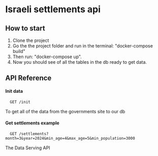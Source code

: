 # Israeli settlements api

## How to start

1. Clone the project
2. Go the the project folder and run in the terminal: "docker-compose build"
3. Then run: "docker-compose up".
4. Now you should see of all the tables in the db ready to get data.
## API Reference

#### Init data

```http
  GET /init
```
To get all of the data from the governments site to our db

#### Get settlements example

```http
  GET /settlements?month=3&year=2024&min_age=4&max_age=5&min_population=3000
```
The Data Serving API